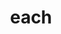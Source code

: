 ---
category: 4-letters
denotation: null
name: each
reference_link: https://www.etymonline.com/word/each
root_language: null
root_name: null
title: each
type: free
word_sums:
- respelling: each
  sum: 'Each + '
---